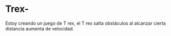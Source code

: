 # Trex-
Estoy creando un juego de T rex, el T rex salta obstáculos al alcanzar cierta distancia aumenta de velocidad. 
